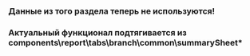 ### Данные из того раздела теперь не используются!
### Актуальный функционал подтягивается из components\report\tabs\branch\common\summarySheet\*
